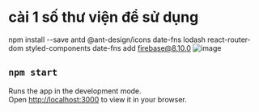 # cài 1 số thư viện để sử dụng
npm install --save antd @ant-design/icons date-fns lodash react-router-dom styled-components date-fns add firebase@8.10.0
![image](https://user-images.githubusercontent.com/79839569/156727120-96179c32-3068-49f9-bcc0-d16337d461d8.png)


## `npm start`

Runs the app in the development mode.\
Open [http://localhost:3000](http://localhost:3000) to view it in your browser.



